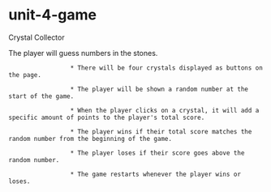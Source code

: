 # unit-4-game
Crystal Collector 

The player will guess numbers in the stones. 
                  
                     * There will be four crystals displayed as buttons on the page.
                  
                     * The player will be shown a random number at the start of the game.
                  
                     * When the player clicks on a crystal, it will add a specific amount of points to the player's total score. 
                  
                     * The player wins if their total score matches the random number from the beginning of the game.
                  
                     * The player loses if their score goes above the random number.
                  
                     * The game restarts whenever the player wins or loses.
